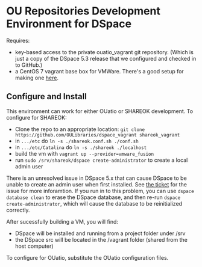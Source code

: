 # OU Repositories Development Environment for DSpace

Requires:
* key-based access to the private ouatio_vagrant git repository. (Which is just a copy of the DSpace 5.3 release that we configured and checked in to GitHub.)
* a CentOS 7 vagrant base box for VMWare. There's a good setup for making one [here](https://github.com/geerlingguy/packer-centos-7/).




## Configure and Install

This environment can work for either OUatio or SHAREOK development. To configure for SHAREOK:

* Clone the repo to an appropriate location: `git clone https://github.com/OULibraries/dspace_vagrant shareok_vagrant`
* in `.../etc` do `ln -s ./shareok.conf.sh ./conf.sh`
* in `.../etc/Catalina` do `ln -s ./shareok ./localhost`
* build the vm with `vagrant up --provider=vmware_fusion`
* run `sudo /srv/shareok/dspace create-administrator` to create a local admin user

There is an unresolved issue in DSpace 5.x that can cause DSpace to be unable to create an admin user when first installed. See [the ticket](https://jira.duraspace.org/browse/DS-2408) for the issue for more inforamtion. If you run in to this problem, you can use `dspace database clean` to erase the DSpace database, and then re-run `dspace create-administrator`, which will cause the database to be reinitialized correctly. 

After sucessfully building a VM, you will find:

* DSpace will be installed and running from a project folder under /srv
* the DSpace src will be located in the /vagrant folder (shared from the host computer)



To configure for OUatio, substitute the OUatio configuration files. 









